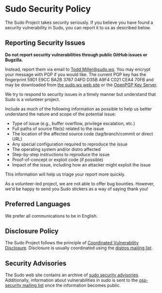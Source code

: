 Sudo Security Policy
====================

The Sudo Project takes security seriously.  If you believe you have found a security vulnerability in Sudo, you can report it to us as described below.

## Reporting Security Issues

**Do not report security vulnerabilities through public GitHub issues or Bugzilla.**

Instead, report them via email to <Todd.Miller@sudo.ws>.  You may encrypt your message with PGP if you would like.  The current PGP key has the fingerprint 59D1 E9CC BA2B 3767 04FD D35B A9F4 C021 CEA4 70FB and may be downloaded from [the sudo.ws web site](https://www.sudo.ws/dist/PGPKEYS) or the [OpenPGP Key Server](https://keys.openpgp.org/search?q=0xa9f4c021cea470fb).

We try to respond to security issues in a timely manner but understand that Sudo is a volunteer project.

Include as much of the following information as possible to help us better understand the nature and scope of the potential issue:

  * Type of issue (e.g., buffer overflow, privilege escalation, etc.)
  * Full paths of source file(s) related to the issue
  * The location of the affected source code (tag/branch/commit or direct URL)
  * Any special configuration required to reproduce the issue
  * The operating system and/or distro affected
  * Step-by-step instructions to reproduce the issue
  * Proof-of-concept or exploit code (if possible)
  * Impact of the issue, including how an attacker might exploit the issue

This information will help us triage your report more quickly.

As a volunteer-led project, we are not able to offer bug bounties.
However, we'd be happy to send you Sudo stickers as a way of saying
thank you!

## Preferred Languages

We prefer all communications to be in English.

## Disclosure Policy

The Sudo Project follows the principle of [Coordinated Vulnerability Disclosure](https://vuls.cert.org/confluence/display/CVD/Executive+Summary).  Disclosure is usually coordinated using the [distros mailing list](https://oss-security.openwall.org/wiki/mailing-lists/distros).

## Security Advisories

The Sudo web site contains an archive of [sudo security advisories](https://www.sudo.ws/security/advisories/).
Additionally, information about vulnerabilities in sudo is sent to the
[oss-security mailing list](https://oss-security.openwall.org/wiki/mailing-lists/oss-security) once the information becomes public.
